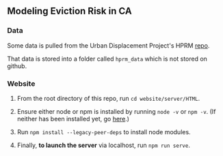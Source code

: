 ## Modeling Eviction Risk in CA

### Data

Some data is pulled from the Urban Displacement Project's HPRM [repo](`https://github.com/urban-displacement/hprm.git`).

That data is stored into a folder called `hprm_data` which is not stored on github.

### Website

1. From the root directory of this repo, run `cd website/server/HTML`.

2. Ensure either node or npm is installed by running `node -v` or `npm -v`. (If neither has been installed yet, go [here](https://www.npmjs.com/get-npm).)

3. Run `npm install --legacy-peer-deps` to install node modules.

4. Finally, **to launch the server** via localhost, run `npm run serve`.
